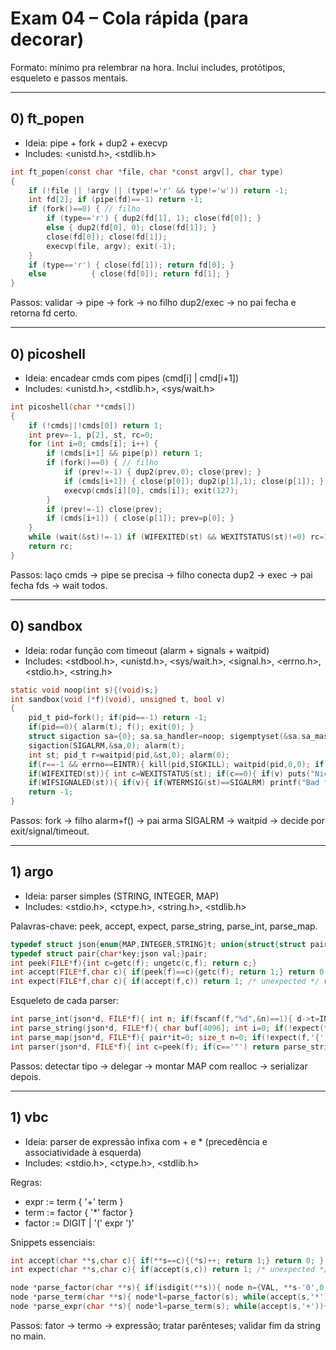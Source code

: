 # Exam 04 – Cola rápida (para decorar)

Formato: mínimo pra relembrar na hora. Inclui includes, protótipos, esqueleto e passos mentais.

---

## 0) ft_popen
- Ideia: pipe + fork + dup2 + execvp
- Includes: <unistd.h>, <stdlib.h>

```c
int ft_popen(const char *file, char *const argv[], char type)
{
    if (!file || !argv || (type!='r' && type!='w')) return -1;
    int fd[2]; if (pipe(fd)==-1) return -1;
    if (fork()==0) { // filho
        if (type=='r') { dup2(fd[1], 1); close(fd[0]); }
        else { dup2(fd[0], 0); close(fd[1]); }
        close(fd[0]); close(fd[1]);
        execvp(file, argv); exit(-1);
    }
    if (type=='r') { close(fd[1]); return fd[0]; }
    else          { close(fd[0]); return fd[1]; }
}
```

Passos: validar → pipe → fork → no filho dup2/exec → no pai fecha e retorna fd certo.

---

## 0) picoshell
- Ideia: encadear cmds com pipes (cmd[i] | cmd[i+1])
- Includes: <unistd.h>, <stdlib.h>, <sys/wait.h>

```c
int picoshell(char **cmds[])
{
    if (!cmds||!cmds[0]) return 1;
    int prev=-1, p[2], st, rc=0;
    for (int i=0; cmds[i]; i++) {
        if (cmds[i+1] && pipe(p)) return 1;
        if (fork()==0) { // filho
            if (prev!=-1) { dup2(prev,0); close(prev); }
            if (cmds[i+1]) { close(p[0]); dup2(p[1],1); close(p[1]); }
            execvp(cmds[i][0], cmds[i]); exit(127);
        }
        if (prev!=-1) close(prev);
        if (cmds[i+1]) { close(p[1]); prev=p[0]; }
    }
    while (wait(&st)!=-1) if (WIFEXITED(st) && WEXITSTATUS(st)!=0) rc=1;
    return rc;
}
```

Passos: laço cmds → pipe se precisa → filho conecta dup2 → exec → pai fecha fds → wait todos.

---

## 0) sandbox
- Ideia: rodar função com timeout (alarm + signals + waitpid)
- Includes: <stdbool.h>, <unistd.h>, <sys/wait.h>, <signal.h>, <errno.h>, <stdio.h>, <string.h>

```c
static void noop(int s){(void)s;}
int sandbox(void (*f)(void), unsigned t, bool v)
{
    pid_t pid=fork(); if(pid==-1) return -1;
    if(pid==0){ alarm(t); f(); exit(0); }
    struct sigaction sa={0}; sa.sa_handler=noop; sigemptyset(&sa.sa_mask);
    sigaction(SIGALRM,&sa,0); alarm(t);
    int st; pid_t r=waitpid(pid,&st,0); alarm(0);
    if(r==-1 && errno==EINTR){ kill(pid,SIGKILL); waitpid(pid,0,0); if(v) printf("Bad function: timed out after %u seconds\n",t); return 0; }
    if(WIFEXITED(st)){ int c=WEXITSTATUS(st); if(c==0){ if(v) puts("Nice function!"); return 1;} if(v) printf("Bad function: exited with code %d\n",c); return 0; }
    if(WIFSIGNALED(st)){ if(v){ if(WTERMSIG(st)==SIGALRM) printf("Bad function: timed out after %u seconds\n",t); else printf("Bad function: %s\n", strsignal(WTERMSIG(st))); } return 0; }
    return -1;
}
```

Passos: fork → filho alarm+f() → pai arma SIGALRM → waitpid → decide por exit/signal/timeout.

---

## 1) argo
- Ideia: parser simples (STRING, INTEGER, MAP)
- Includes: <stdio.h>, <ctype.h>, <string.h>, <stdlib.h>

Palavras-chave: peek, accept, expect, parse_string, parse_int, parse_map.

```c
typedef struct json{enum{MAP,INTEGER,STRING}t; union{struct{struct pair*data;size_t sz;}m;int i;char*s;};}json;
typedef struct pair{char*key;json val;}pair;
int peek(FILE*f){int c=getc(f); ungetc(c,f); return c;}
int accept(FILE*f,char c){ if(peek(f)==c){getc(f); return 1;} return 0; }
int expect(FILE*f,char c){ if(accept(f,c)) return 1; /* unexpected */ return 0; }
```

Esqueleto de cada parser:
```c
int parse_int(json*d, FILE*f){ int n; if(fscanf(f,"%d",&n)==1){ d->t=INTEGER; d->i=n; return 1;} return -1; }
int parse_string(json*d, FILE*f){ char buf[4096]; int i=0; if(!expect(f,'"')) return -1; int c; while((c=getc(f))!='"'){ if(c==EOF) return -1; if(c=='\\'){ c=getc(f); if(c==EOF) return -1; } buf[i++]=c; } buf[i]=0; d->t=STRING; d->s=strdup(buf); return 1; }
int parse_map(json*d, FILE*f){ pair*it=0; size_t n=0; if(!expect(f,'{')) return -1; while(!accept(f,'}')){ json k,v; if(parse_string(&k,f)==-1) return -1; if(!expect(f,':')) return -1; if(parser(&v,f)==-1) return -1; it=realloc(it,sizeof(*it)*(n+1)); it[n].key=k.s; it[n].val=v; n++; if(!accept(f,',') && peek(f)!='}') return -1; } d->t=MAP; d->m.data=(void*)it; d->m.sz=n; return 1; }
int parser(json*d, FILE*f){ int c=peek(f); if(c=='"') return parse_string(d,f); if(isdigit(c)||c=='-') return parse_int(d,f); if(c=='{') return parse_map(d,f); return -1; }
```

Passos: detectar tipo → delegar → montar MAP com realloc → serializar depois.

---

## 1) vbc
- Ideia: parser de expressão infixa com + e * (precedência e associatividade à esquerda)
- Includes: <stdio.h>, <ctype.h>, <stdlib.h>

Regras:
- expr := term { '+' term }
- term := factor { '*' factor }
- factor := DIGIT | '(' expr ')'

Snippets essenciais:
```c
int accept(char **s,char c){ if(**s==c){(*s)++; return 1;} return 0; }
int expect(char **s,char c){ if(accept(s,c)) return 1; /* unexpected */ return 0; }

node *parse_factor(char **s){ if(isdigit(**s)){ node n={VAL, **s-'0',0,0}; (*s)++; return new_node(n);} if(accept(s,'(')){ node*n=parse_expr(s); if(!expect(s,')')){ destroy_tree(n); return 0;} return n;} /* unexpected */ return 0; }
node *parse_term(char **s){ node*l=parse_factor(s); while(accept(s,'*')){ node*r=parse_factor(s); node n={MULTI,0,l,r}; l=new_node(n);} return l; }
node *parse_expr(char **s){ node*l=parse_term(s); while(accept(s,'+')){ node*r=parse_term(s); node n={ADD,0,l,r}; l=new_node(n);} return l; }
```

Passos: fator → termo → expressão; tratar parênteses; validar fim da string no main.
